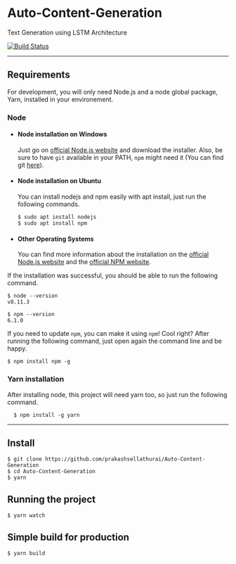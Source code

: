 # Auto-Content-Generation

Text Generation using LSTM Architecture

[![Build Status](https://img.shields.io/endpoint.svg?url=https%3A%2F%2Factions-badge.atrox.dev%2Fprakashsellathurai%2FAuto-Content-Generation%2Fbadge%3Fref%3Dmaster&style=flat)](https://actions-badge.atrox.dev/prakashsellathurai/Auto-Content-Generation/goto?ref=master)

---
## Requirements

For development, you will only need Node.js and a node global package, Yarn, installed in your environement.

### Node
- #### Node installation on Windows

  Just go on [official Node.js website](https://nodejs.org/) and download the installer.
Also, be sure to have `git` available in your PATH, `npm` might need it (You can find git [here](https://git-scm.com/)).

- #### Node installation on Ubuntu

  You can install nodejs and npm easily with apt install, just run the following commands.

      $ sudo apt install nodejs
      $ sudo apt install npm

- #### Other Operating Systems
  You can find more information about the installation on the [official Node.js website](https://nodejs.org/) and the [official NPM website](https://npmjs.org/).

If the installation was successful, you should be able to run the following command.

    $ node --version
    v8.11.3

    $ npm --version
    6.1.0

If you need to update `npm`, you can make it using `npm`! Cool right? After running the following command, just open again the command line and be happy.

    $ npm install npm -g

###
### Yarn installation
  After installing node, this project will need yarn too, so just run the following command.

      $ npm install -g yarn

---

## Install

    $ git clone https://github.com/prakashsellathurai/Auto-Content-Generation
    $ cd Auto-Content-Generation
    $ yarn


## Running the project

    $ yarn watch

## Simple build for production

    $ yarn build